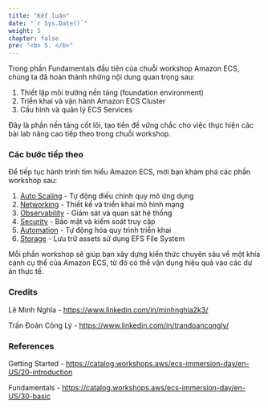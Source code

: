```yaml
---
title: "Kết luận"
date: "`r Sys.Date()`"
weight: 5
chapter: false
pre: "<b> 5. </b>"
---
```


Trong phần Fundamentals đầu tiên của chuỗi workshop Amazon ECS, chúng ta đã hoàn thành những nội dung quan trọng sau:

1. Thiết lập môi trường nền tảng (foundation environment)
2. Triển khai và vận hành Amazon ECS Cluster
3. Cấu hình và quản lý ECS Services

Đây là phần nền tảng cốt lõi, tạo tiền đề vững chắc cho việc thực hiện các bài lab nâng cao tiếp theo trong chuỗi workshop.

### Các bước tiếp theo

Để tiếp tục hành trình tìm hiểu Amazon ECS, mời bạn khám phá các phần workshop sau:

1. [Auto Scaling](https://aws-fcj-ecs-workshop.github.io/Amazon-ECS-Immersion-Day/auto-scaling) - Tự động điều chỉnh quy mô ứng dụng
2. [Networking](https://aws-fcj-ecs-workshop.github.io/Amazon-ECS-Immersion-Day/networking) - Thiết kế và triển khai mô hình mạng
3. [Observability](https://aws-fcj-ecs-workshop.github.io/Amazon-ECS-Immersion-Day/observability) - Giám sát và quan sát hệ thống
4. [Security](https://aws-fcj-ecs-workshop.github.io/Amazon-ECS-Immersion-Day/security) - Bảo mật và kiểm soát truy cập
5. [Automation](https://aws-fcj-ecs-workshop.github.io/Amazon-ECS-Immersion-Day/automation) - Tự động hóa quy trình triển khai
6. [Storage](https://aws-fcj-ecs-workshop.github.io/Amazon-ECS-Immersion-Day/storage) - Lưu trữ assets sử dụng EFS File System

Mỗi phần workshop sẽ giúp bạn xây dựng kiến thức chuyên sâu về một khía cạnh cụ thể của Amazon ECS, từ đó có thể vận dụng hiệu quả vào các dự án thực tế.

### Credits

Lê Minh Nghĩa - https://www.linkedin.com/in/minhnghia2k3/

Trần Đoàn Công Lý - https://www.linkedin.com/in/trandoancongly/

### References

Getting Started - https://catalog.workshops.aws/ecs-immersion-day/en-US/20-introduction

Fundamentals - https://catalog.workshops.aws/ecs-immersion-day/en-US/30-basic